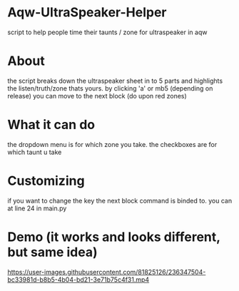 # Aqw-UltraSpeaker-Helper
script to help people time their taunts / zone for ultraspeaker in aqw

# About
the script breaks down the ultraspeaker sheet in to 5 parts and highlights the listen/truth/zone thats yours.
by clicking 'a' or mb5 (depending on release) you can move to the next block (do upon red zones)

# What it can do
the dropdown menu is for which zone you take.
the checkboxes are for which taunt u take

# Customizing
if you want to change the key the next block command is binded to. you can at line 24 in main.py

# Demo (it works and looks different, but same idea)


https://user-images.githubusercontent.com/81825126/236347504-bc33981d-b8b5-4b04-bd21-3e71b75c4f31.mp4
